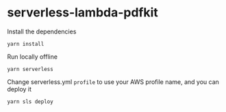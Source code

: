 # serverless-lambda-pdfkit
Install the dependencies
```
yarn install
```
Run locally offline
```
yarn serverless
```
Change serverless.yml `profile` to use your AWS profile name, and you can deploy it
```
yarn sls deploy
```
